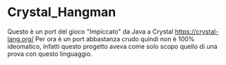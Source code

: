# Crystal_Hangman
Questo è un port del gioco "Impiccato" da Java a Crystal https://crystal-lang.org/
Per ora è un port abbastanza crudo quindi non è 100% ideomatico, infatti questo progetto aveva come solo scopo quello di una prova con questo linguaggio.
